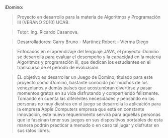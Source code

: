 iDomino:
> Proyecto en desarrollo para la materia de Algoritmos y Programación III (VERANO 2010) UCAB.

> Tutor: Ing. Ricardo Casanova.

> Desarrolladores: Garry Bruno - Martínez Robert - Vierma Diego



> Enfocados en el aprendizaje del lenguaje JAVA, el proyecto iDomino se desarrolla para evaluar el desempeño y la capacidad en la materia Algoritmos y programación III, que dedican los estudiantes en el transcurso de el periodo de evaluación.


> EL objetivo es desarrollar un Juego de Domino, titulado para este proyecto como iDomino, bastante conocido por muchos de los venezolanos y demás países que acostumbran divertirse y pasar momentos gratos en su vida disfrutando y compartiendo felizmente. Tomando en cuenta las diferentes necesidades y pensando en las personas no muy diestras en el juego se desarrolla la aplicación para la empresa Apple Computers empresa que está en constante innovación, este nuevo requerimiento servirá para aquellas personas que le fascinan tener sus juegos en sus dispositivos portables de esta manera podrán practicar a menudo o en caso tal jugar y disfrutar en sus ratos libres.